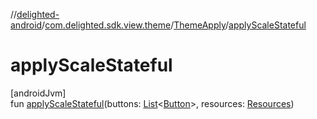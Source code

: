 //[delighted-android](../../../index.md)/[com.delighted.sdk.view.theme](../index.md)/[ThemeApply](index.md)/[applyScaleStateful](apply-scale-stateful.md)

# applyScaleStateful

[androidJvm]\
fun [applyScaleStateful](apply-scale-stateful.md)(buttons: [List](https://kotlinlang.org/api/latest/jvm/stdlib/kotlin.collections/-list/index.html)&lt;[Button](https://developer.android.com/reference/kotlin/android/widget/Button.html)&gt;, resources: [Resources](https://developer.android.com/reference/kotlin/android/content/res/Resources.html))
